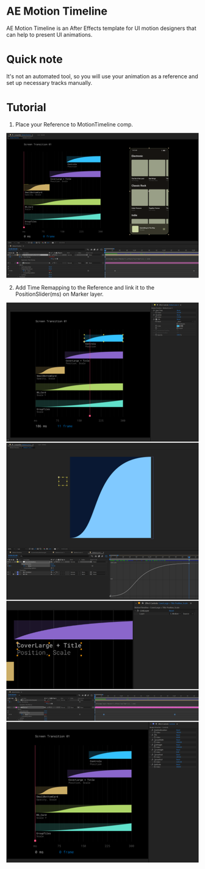 # AE Motion Timeline

AE Motion Timeline is an After Effects template for UI motion designers that can help to present UI animations.

# Quick note

It's not an automated tool, so you will use your animation as a reference and set up necessary tracks manually.

# Tutorial

1. Place your Reference to MotionTimeline comp. 

<img src="/images/Scr-05.png" alt="Screen Animation Reference" title="Screen Animation Reference">

2. Add Time Remapping to the Reference and link it to the PositionSlider(ms) on Marker layer.

<img src="/images/Scr-01.png" alt="Selected Layer" title="Selected Layer">

<img src="/images/Scr-02.png" alt="Edit Curve Preview" title="Edit Curve Preview">

<img src="/images/Scr-03.png" alt="Link Text" title="Link Text">


<img src="/images/Scr-04.png" alt="Link Time Remapping" title="Link Time Remapping">



<img src="/images/Scr-06.png" alt="Settings" title="Settings">

